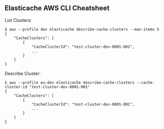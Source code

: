 ## Elasticache AWS CLI Cheatsheet

List Clusters:

```
$ aws --profile dev elasticache describe-cache-clusters --max-items 5
{
    "CacheClusters": [
        {
            "CacheClusterId": "test-cluster-dev-0001-001",
            ...
        }
    ]
}
```

Describe Cluster:

```
$ aws --profile eu-dev elasticache describe-cache-clusters --cache-cluster-id "test-cluster-dev-0001-001"
{
    "CacheClusters": [
        {
            "CacheClusterId": "test-cluster-dev-0001-001",
            ...
        }
    ]
}
```
